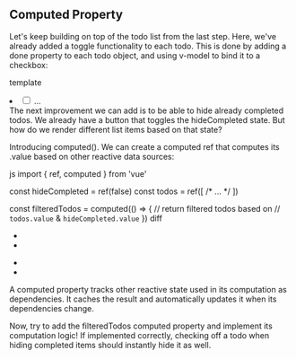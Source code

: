 ## Computed Property

Let's keep building on top of the todo list from the last step. Here, we've already added a toggle functionality to each todo. This is done by adding a done property to each todo object, and using v-model to bind it to a checkbox:

template
<li v-for="todo in todos">
  <input type="checkbox" v-model="todo.done">
  ...
</li>
The next improvement we can add is to be able to hide already completed todos. We already have a button that toggles the hideCompleted state. But how do we render different list items based on that state?

Introducing computed(). We can create a computed ref that computes its .value based on other reactive data sources:

js
import { ref, computed } from 'vue'

const hideCompleted = ref(false)
const todos = ref([
  /* ... */
])

const filteredTodos = computed(() => {
  // return filtered todos based on
  // `todos.value` & `hideCompleted.value`
})
diff
- <li v-for="todo in todos">
+ <li v-for="todo in filteredTodos">
A computed property tracks other reactive state used in its computation as dependencies. It caches the result and automatically updates it when its dependencies change.

Now, try to add the filteredTodos computed property and implement its computation logic! If implemented correctly, checking off a todo when hiding completed items should instantly hide it as well.